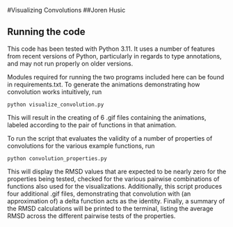 #Visualizing Convolutions
##Joren Husic

## Running the code
This code has been tested with Python 3.11. It uses a number of features
from recent versions of Python, particularly in regards to type
annotations, and may not run properly on older versions.

Modules required for running the two programs included here can be found
in requirements.txt. To generate the animations demonstrating how
convolution works intuitively, run
```
python visualize_convolution.py
```
This will result in the creating of 6 .gif files containing the
animations, labeled according to the pair of functions in that
animation.

To run the script that evaluates the validity of a number of properties
of convolutions for the various example functions, run
```
python convolution_properties.py
```
This will display the RMSD values that are expected to be nearly zero
for the properties being tested, checked for the various pairwise
combinations of functions also used for the visualizations. Additionally,
this script produces four additional .gif files, demonstrating that
convolution with (an approximation of) a delta function acts as the
identity. Finally, a summary of the RMSD calculations will be printed to
the terminal, listing the average RMSD across the different pairwise
tests of the properties.
